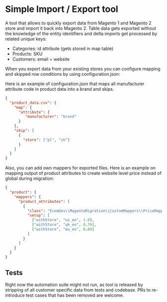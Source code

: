 # Simple Import / Export tool

A tool that allows to quickly export data from Magento 1 and Magento 2 store and import it back into Magento 2. 
Table data gets exported without the knowledge of the entity identifiers and delta imports get processed by related unique keys:
- Categories: id attribute (gets stored in map table)
- Products: SKU
- Customers: email + website

When you export data from your existing stores you can configure mapping and skipped row conditions by using configuration.json:

Here is an example of configuration.json that maps all manufacturer attribute code in product data into a brand 
and skips.
```json
{
  "product_data.csv": {
    "map": {
      "attribute": {
         "manufacturer": "brand" 
      }
    },
    "skip": [
      {
        "store": ["pl", "sk"]
      }
    ]
  }
}
```

Also, you can add own mappers for exported files. Here is an example on mapping output of product attributes to create website level price instead of global during migration:

```json
{
  "product": {
    "mappers": {
      "product_attributes": [
        {
          "class": "EcomDev\\MagentoMigration\\CustomMappers\\PriceMapper",
          "setup": [
            ["withStore", "us_en", 1.0],
            ["withStore", "uk_en", 0.76],
            ["withStore", "eu_en", 0.89]
          ]
        }
      ]
    }
  }
}
```  


## Tests

Right now the automation suite might not run, as tool is released by stripping of all customer specific data from tests and codebase.
PRs to re-introduce test cases that has been removed are welcome.